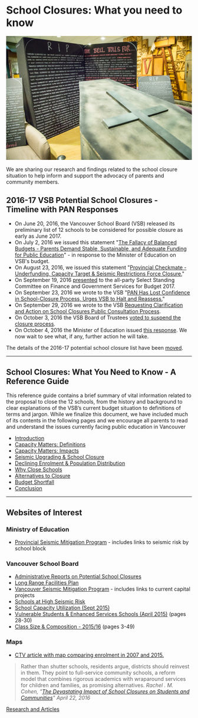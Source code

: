 # School Closures: What you need to know

<img class="hero" alt="Coffin and grave stones" src="/images/6746650_orig.jpeg" />

We are sharing our research and findings related to the school closure situation to help inform and support the advocacy of parents and community members.

## 2016-17 VSB Potential School Closures - Timeline with PAN Responses

* On June 20, 2016, the Vancouver School Board (VSB) released its preliminary list of 12 schools to be considered for possible closure as early as June 2017. 
* On July 2, 2016 we issued this statement "[The Fallacy of Balanced Budgets - Parents Demand Stable, Sustainable, and Adequate Funding for Public Education](/2016/07/02/balanced-budgets)" - in response to the Minister of Education on VSB's budget.
* On August 23, 2016, we issued this statement "[Provincial Checkmate - Underfunding, Capacity Target & Seismic Restrictions Force Closure.](/2016/08/23/provincial-checkmate)"
* On September 19, 2016 [presented](/2016/09/20/2017-budget) to the all-party Select Standing Committee on Finance and Government Services for Budget 2017.
* On September 23, 2016 we wrote to the VSB  "[PAN Has Lost Confidence in School-Closure Process, Urges VSB to Halt and Reassess.](/2016/09/23/request-for-information)"
* On September 29, 2016 we wrote to the VSB [Requesting Clarification and Action on School Closures Public Consultation Process](/2016/09/29/letter-to-the-vsb).
* On October 3, 2016 the VSB Board of Trustees [voted to suspend the closure process](https://www.vsb.bc.ca/district-news/vancouver-board-education-suspends-school-closure-process).
* On October 4, 2016 the Minister of Education issued [this response](https://news.gov.bc.ca/releases/2016EDUC0123-001897). We now wait to see what, if any, further action he will take. 

The details of the 2016-17 potential school closure list have been [moved](/2016-17-potential-school-closures). 

---

## School Closures: What You Need to Know - A Reference Guide

This reference guide contains a brief summary of vital information related to the proposal to close the 12 schools, from the history and background to clear explanations of the VSB’s current budget situation to definitions of terms and jargon. While we finalize this document, we have included much of its contents in the following pages and we encourage all parents to read and understand the issues currently facing public education in Vancouver

* [Introduction]()
* [Capacity Matters: Definitions]()
* [Capacity Matters: Impacts]()
* [Seismic Upgrading & School Closure]()
* [Declining Enrolment & Population Distribution](/declining-enrollment)
* [Why Close Schools](/why-close-schools)
* [Alternatives to Closure](/alternatives-to-school-closure)
* [Budget Shortfall](/cause-of-budget-shortfall)
* [Conclusion](/conclusion)

---

## Websites of Interest

### Ministry of Education
* [Provincial Seismic Mitigation Program](http://www2.gov.bc.ca/gov/content/education-training/administration/resource-management/capital-planning/seismic-mitigation-program) - includes links to seismic risk by school block

### Vancouver School Board
* [Administrative Reports on Potential School Closures](http://engage.vsb.bc.ca/)
* [Long Range Facilities Plan](http://engage.vsb.bc.ca/lrfp-updates/)
* [Vancouver Seismic Mitigation Program](https://www.vsb.bc.ca/seismic-information) - includes links to current capital projects
* [Schools at High Seismic Risk](http://engage.vsb.bc.ca/wp-content/uploads/2016/05/appendix-f-schools-with-high-seismic-risk.pdf)
* [School Capacity Utilization (Sept 2015)](http://engage.vsb.bc.ca/wp-content/uploads/2016/06/appendix-k-current-capacity-utilization-by-school.pdf)
* [Vulnerable Students & Enhanced Services Schools (April 2015)](https://www.vsb.bc.ca/sites/default/files/15Nov18_op_commIII_agenda_1.pdf) (pages 28-30)
* [Class Size & Composition - 2015/16](https://www.vsb.bc.ca/sites/default/files/16Feb03_op_commIV_agenda.pdf) (pages 3-49)

### Maps
* [CTV article with map comparing enrolment in 2007 and 2015.](http://bc.ctvnews.ca/school-board-reveals-shortlist-of-12-schools-facing-potential-closure-1.2953547)


> Rather than shutter schools, residents argue, districts should reinvest in them. They point to full-service community schools, a reform model that combines rigorous academics with wraparound services for children and families, as promising alternatives.
> <cite>Rachel . M. Cohen, "[The Devastating Impact of School Closures on Students and Communities](http://www.alternet.org/education/devastating-impact-school-closures-students-and-communities)" April 22, 2016</cite>

[Research and Articles]()
